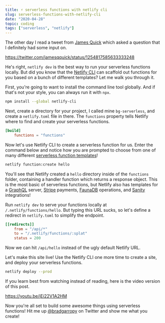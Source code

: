 ```yaml
---
title: ⚡ serverless functions with netlify cli
slug: serverless-functions-with-netlify-cli
date: "2020-04-28"
topic: coding
tags: ["serverless", "netlify"]
---
```


The other day I read a tweet from [James Quick][jqq] which asked a question that I definitely had some input on.

https://twitter.com/jamesqquick/status/1254817585633333248

He's right, `netlify dev` is the best way to run your serverless functions locally. But did you know that the [Netlify CLI][cli] can scaffold out functions for you based on a bunch of different templates? Let me walk you through it.

First, you're going to want to install the command line tool globally. And if that's not your style, you can always run it with `npx`.

```bash
npm install --global netlify-cli
```

Next, create a directory for your project, I called mine `bg-serverless`, and create a `netlify.toml` file in there. The `functions` property tells Netlify where to find and create your serverless functions.

```toml
[build]
    functions = "functions"
```

Now let's use Netlify CLI to create a serverless function for us. Enter the command below and notice how you are prompted to choose from one of many different [serverless function templates][templates]!

```bash
netlify function:create hello
```

You'll see that Netlify created a `hello` directory inside of the `functions` folder, containing a handler function which returns a response object. This is the most basic of serverless functions, but Netlify also has templates for a [GraphQL][graphql] server, [Stripe][stripe] payments, [FaunaDB][fauna] operations, and [Sanity][sanity] integrations!

Run `netlify dev` to serve your functions locally at `/.netlify/functions/hello`. But typing this URL sucks, so let's define a redirect in `netlify.toml` to simplify the endpoint.

```toml
[[redirects]]
    from = "/api/*"
    to = "/.netlify/functions/:splat"
    status = 200
```

Now we can hit `/api/hello` instead of the ugly default Netlify URL.

Let's make this site live! Use the Netlify CLI one more time to create a site, and deploy your serverless functions.

```bash
netlify deploy --prod
```

If you learn best from watching instead of reading, here is the video version of this post.

https://youtu.be/jEi22V1A2HM

Now you're all set to build some awesome things using serverless functions! Hit me up [@bradgarropy][twitter] on Twitter and show me what you create!

[jqq]: https://twitter.com/jamesqquick
[cli]: https://cli.netlify.com
[templates]: https://github.com/netlify/cli/tree/master/src/functions-templates/js
[graphql]: https://www.apollographql.com
[stripe]: https://stripe.com
[fauna]: https://fauna.com
[sanity]: https://www.sanity.io
[twitter]: https://twitter.com/bradgarropy
